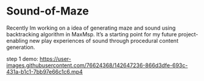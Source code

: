 # Sound-of-Maze
Recently Im working on a idea of generating maze and sound using backtracking algorithm in MaxMsp. It’s a starting point for my future project-enabling new play experiences of sound through procedural content generation.

step 1 demo:
https://user-images.githubusercontent.com/76624368/142647236-866d3dfe-693c-431a-b1c1-7bb97e66c1c6.mp4

